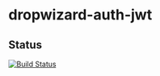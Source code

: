 # dropwizard-auth-jwt

## Status

[![Build Status](https://travis-ci.com/CodeByAB/dropwizard-auth-jwt.svg?branch=master)](https://travis-ci.com/CodeByAB/dropwizard-auth-jwt)
